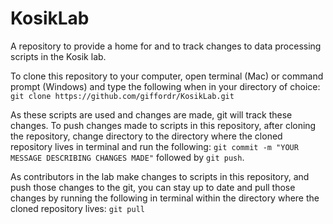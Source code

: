 # KosikLab
A repository to provide a home for and to track changes to data processing scripts in the Kosik lab.

To clone this repository to your computer, open terminal (Mac) or command prompt (Windows) and type the following when in your directory of choice: ``` git clone https://github.com/giffordr/KosikLab.git ```

As these scripts are used and changes are made, git will track these changes. To push changes made to scripts in this repository, after cloning the repository, change directory to the directory where the cloned repository lives in terminal and run the following: ``` git commit -m "YOUR MESSAGE DESCRIBING CHANGES MADE" ``` followed by ``` git push ```.

As contributors in the lab make changes to scripts in this repository, and push those changes to the git, you can stay up to date and pull those changes by running the following in terminal within the directory where the cloned repository lives: ``` git pull ```
